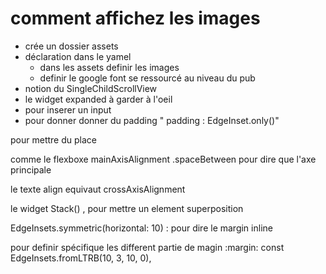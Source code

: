 # comment affichez les images 
- crée un dossier assets  
- déclaration dans le yamel
    * dans les assets definir les images 
    * definir le google font 
    se ressourcé au niveau du pub
- notion du SingleChildScrollView
- le widget expanded à garder à l'oeil
- pour inserer un input 
- pour donner donner du padding " padding : EdgeInset.only()"

pour mettre du place 

comme le flexboxe mainAxisAlignment .spaceBetween pour dire que l'axe principale  

le texte align  equivaut  crossAxisAlignment

le widget Stack() ,  pour mettre un element superposition 


EdgeInsets.symmetric(horizontal: 10)  : pour dire le margin inline 

pour definir spécifique les different partie de magin :margin: const EdgeInsets.fromLTRB(10, 3, 10, 0),